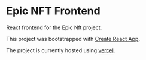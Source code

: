 # Epic NFT Frontend

React frontend for the Epic Nft project.

This project was bootstrapped with [Create React App](https://github.com/facebook/create-react-app).

The project is currently hosted using [vercel](https://epic-nfts-frontend-cwkang1998.vercel.app).
